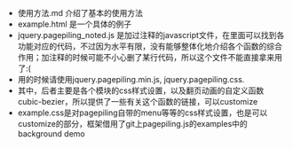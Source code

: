 ﻿- 使用方法.md 介绍了基本的使用方法
- example.html 是一个具体的例子
- jquery.pagepiling_noted.js 是加过注释的javascript文件，在里面可以找到各功能对应的代码，不过因为水平有限，没有能够整体化地介绍各个函数的综合作用；加注释的时候可能不小心删了某行代码，所以这个文件不能直接拿来用了:(
- 用的时候请使用jquery.pagepiling.min.js, jquery.pagepiling.css.
- 其中，后者主要是各个模块的css样式设置，以及翻页动画的自定义函数cubic-bezier，所以提供了一些有关这个函数的链接，可以customize
- example.css是对pagepiling自带的menu等等的css样式设置，也是可以customize的部分，框架借用了git上pagepiling.js的examples中的background demo
